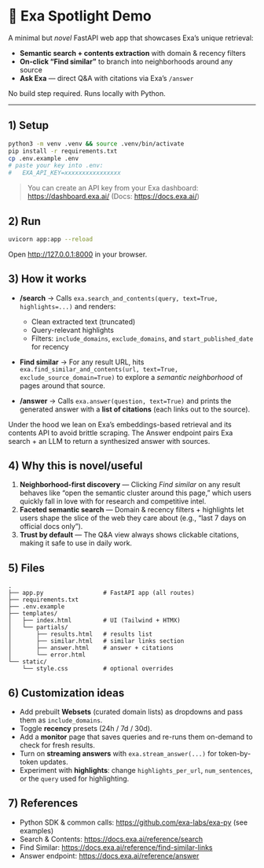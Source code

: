 # 🔦 Exa Spotlight Demo

A minimal but *novel* FastAPI web app that showcases Exa’s unique retrieval:
- **Semantic search + contents extraction** with domain & recency filters
- **On-click “Find similar”** to branch into neighborhoods around any source
- **Ask Exa** — direct Q&A with citations via Exa’s `/answer`

No build step required. Runs locally with Python.

---

## 1) Setup

```bash
python3 -m venv .venv && source .venv/bin/activate 
pip install -r requirements.txt
cp .env.example .env
# paste your key into .env:
#   EXA_API_KEY=xxxxxxxxxxxxxxxx
```

> You can create an API key from your Exa dashboard: https://dashboard.exa.ai/  (Docs: https://docs.exa.ai/)

## 2) Run

```bash
uvicorn app:app --reload
```

Open http://127.0.0.1:8000 in your browser.

## 3) How it works

- **/search** → Calls `exa.search_and_contents(query, text=True, highlights=...)` and renders:
  - Clean extracted text (truncated)
  - Query-relevant highlights
  - Filters: `include_domains`, `exclude_domains`, and `start_published_date` for recency

- **Find similar** → For any result URL, hits `exa.find_similar_and_contents(url, text=True, exclude_source_domain=True)` to explore a *semantic neighborhood* of pages around that source.

- **/answer** → Calls `exa.answer(question, text=True)` and prints the generated answer with a **list of citations** (each links out to the source).

Under the hood we lean on Exa’s embeddings-based retrieval and its contents API to avoid brittle scraping. The Answer endpoint pairs Exa search + an LLM to return a synthesized answer with sources.

## 4) Why this is novel/useful

1. **Neighborhood-first discovery** — Clicking *Find similar* on any result behaves like “open the semantic cluster around this page,” which users quickly fall in love with for research and competitive intel.
2. **Faceted semantic search** — Domain & recency filters + highlights let users shape the slice of the web they care about (e.g., “last 7 days on official docs only”).
3. **Trust by default** — The Q&A view always shows clickable citations, making it safe to use in daily work.

## 5) Files

```
.
├── app.py                 # FastAPI app (all routes)
├── requirements.txt
├── .env.example
├── templates/
│   ├── index.html         # UI (Tailwind + HTMX)
│   └── partials/
│       ├── results.html   # results list
│       ├── similar.html   # similar links section
│       ├── answer.html    # answer + citations
│       └── error.html
└── static/
    └── style.css          # optional overrides
```

## 6) Customization ideas

- Add prebuilt **Websets** (curated domain lists) as dropdowns and pass them as `include_domains`.
- Toggle **recency** presets (24h / 7d / 30d).
- Add a **monitor** page that saves queries and re-runs them on-demand to check for fresh results.
- Turn on **streaming answers** with `exa.stream_answer(...)` for token-by-token updates.
- Experiment with **highlights**: change `highlights_per_url`, `num_sentences`, or the `query` used for highlighting.

## 7) References

- Python SDK & common calls: https://github.com/exa-labs/exa-py  (see examples)  
- Search & Contents: https://docs.exa.ai/reference/search  
- Find Similar: https://docs.exa.ai/reference/find-similar-links  
- Answer endpoint: https://docs.exa.ai/reference/answer
